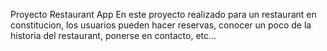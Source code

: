 Proyecto Restaurant App
En este proyecto realizado para un restaurant en constitucion, los usuarios pueden
hacer reservas, conocer un poco de la historia del restaurant, ponerse en contacto,
etc...

